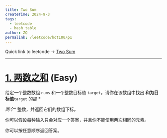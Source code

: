 ```yaml
---
title: Two Sum 
createTime: 2024-9-3
tags:
  - leetcode
  - hash table
author: ZQ
permalink: /leetcode/hot100/p1
---
```


Quick link to leetcode -> [Two Sum](https://leetcode.cn/problems/two-sum/description/)

---


# [1. 两数之和][link] (Easy)

  

[link]: https://leetcode.cn/problems/two-sum/

  

给定一个整数数组 `nums` 和一个整数目标值 `target`，请你在该数组中找出 **和为目标值**`target` 的那 *

*两个** 整数，并返回它们的数组下标。

  

你可以假设每种输入只会对应一个答案，并且你不能使用两次相同的元素。

  

你可以按任意顺序返回答案。